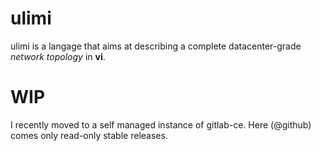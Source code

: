 # ulimi
ulimi is a langage that aims at describing a complete datacenter-grade *network topology* in **vi**.

# WIP
I recently moved to a self managed instance of gitlab-ce. Here (@github) comes only read-only stable releases.

